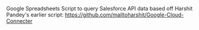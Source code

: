 Google Spreadsheets Script to query Salesforce API data based off Harshit Pandey's earlier script: https://github.com/mailtoharshit/Google-Cloud-Connecter